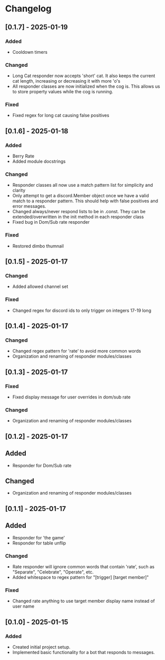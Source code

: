# Changelog

## [0.1.7] - 2025-01-19

### Added

- Cooldown timers

### Changed

- Long Cat responder now accepts 'short' cat. It also keeps the current cat length, increasing or decreasing it with more 'o's
- All responder classes are now initialized when the cog is. This allows us to store property values while the cog is running.

### Fixed

- Fixed regex for long cat causing false positives

## [0.1.6] - 2025-01-18

### Added

- Berry Rate
- Added module docstrings

### Changed

- Responder classes all now use a match pattern list for simplicity and clarity
- Only attempt to get a discord.Member object once we have a valid match to a responder pattern. This should help with false positives and error messages.
- Changed always/never respond lists to be in .const. They can be extended/overwritten in the init method in each responder class
- Fixed bug in Dom/Sub rate responder

### Fixed

- Restored dimbo thumnail

## [0.1.5] - 2025-01-17

### Changed

- Added allowed channel set

### Fixed

- Changed regex for discord ids to only trigger on integers 17-19 long

## [0.1.4] - 2025-01-17

### Changed

- Changed regex pattern for 'rate' to avoid more common words
- Organization and renaming of responder modules/classes


## [0.1.3] - 2025-01-17

### Fixed

- Fixed display message for user overrides in dom/sub rate

### Changed

- Organization and renaming of responder modules/classes

## [0.1.2] - 2025-01-17

## Added

- Responder for Dom/Sub rate

## Changed

- Organization and renaming of responder modules/classes

## [0.1.1] - 2025-01-17

## Added

- Responder for 'the game'
- Responder for table unflip

### Changed

- Rate responder will ignore common words that contain 'rate', such as "Separate", "Celebrate", "Operate", etc.
- Added whitespace to regex pattern for "[trigger] [target member]"

### Fixed

- Changed rate anything to use target member display name instead of user name

## [0.1.0] - 2025-01-15

### Added

- Created initial project setup.
- Implemented basic functionality for a bot that responds to messages.
